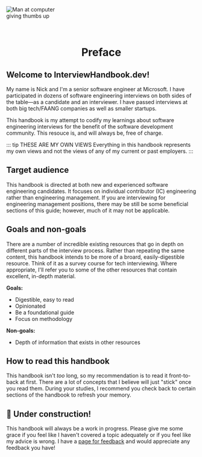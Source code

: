 <img style="margin: 0 auto; max-width:10rem; margin-bottom: 2rem" alt="Man at computer giving thumbs up" src="/preface.svg" />

<h1 style="text-align: center">Preface</h1>

## Welcome to InterviewHandbook.dev!

My name is Nick and I'm a senior software engineer at Microsoft. I have participated in dozens of software engineering interviews on both sides of the table&mdash;as a candidate and an interviewer. I have passed interviews at both big tech/FAANG companies as well as smaller startups.

This handbook is my attempt to codify my learnings about software engineering interviews for the benefit of the software development community. This resouce is, and will always be, free of charge.

::: tip THESE ARE MY OWN VIEWS
Everything in this handbook represents my own views and not the views of any of my current or past employers.
:::

## Target audience

This handbook is directed at both new and experienced software engineering candidates. It focuses on individual contributor (IC) engineering rather than engineering management. If you are interviewing for engineering management positions, there may be still be some beneficial sections of this guide; however, much of it may not be applicable.

## Goals and non-goals

There are a number of incredible existing resources that go in depth on different parts of the interview process. Rather than repeating the same content, this handbook intends to be more of a broard, easily-digestible resource. Think of it as a survey course for tech interviewing. Where appropriate, I'll refer you to some of the other resources that contain excellent, in-depth material.

**Goals:**

- Digestible, easy to read
- Opinionated
- Be a foundational guide
- Focus on methodology

**Non-goals:**

- Depth of information that exists in other resources

## How to read this handbook

This handbook isn't _too_ long, so my recommendation is to read it front-to-back at first. There are a lot of concepts that I believe will just "stick" once you read them. During your studies, I recommend you check back to certain sections of the handbook to refresh your memory.

## 🚧 Under construction!

This handbook will always be a work in progress. Please give me some grace if you feel like I haven't covered a topic adequately or if you feel like my advice is wrong. I have a [page for feedback](/) and would appreciate any feedback you have!
